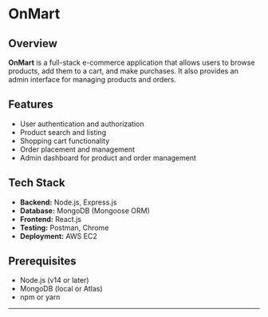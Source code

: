 # OnMart  

## Overview  
**OnMart** is a full-stack e-commerce application that allows users to browse products, add them to a cart, and make purchases. It also provides an admin interface for managing products and orders.  

## Features  
- User authentication and authorization  
- Product search and listing  
- Shopping cart functionality  
- Order placement and management  
- Admin dashboard for product and order management  

## Tech Stack  
- **Backend:** Node.js, Express.js  
- **Database:** MongoDB (Mongoose ORM)  
- **Frontend:** React.js
- **Testing:** Postman, Chrome
- **Deployment:** AWS EC2 

## Prerequisites  
- Node.js (v14 or later)  
- MongoDB (local or Atlas)  
- npm or yarn  

---
